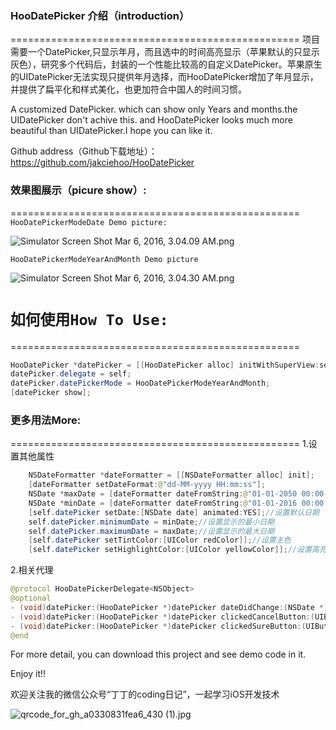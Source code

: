 
### HooDatePicker 介绍（introduction）
==================================================
项目需要一个DatePicker,只显示年月，而且选中的时间高亮显示（苹果默认的只显示灰色），研究多个代码后，封装的一个性能比较高的自定义DatePicker。苹果原生的UIDatePicker无法实现只提供年月选择，而HooDatePicker增加了年月显示，并提供了扁平化和样式美化，也更加符合中国人的时间习惯。

A customized DatePicker. which can show only Years and months.the UIDatePicker don't achive this. and HooDatePicker looks much more beautiful than UIDatePicker.I hope you can like it.

Github address（Github下载地址）：https://github.com/jakciehoo/HooDatePicker
### 效果图展示（picure show）:
==================================================
`HooDatePickerModeDate Demo picture:`


![Simulator Screen Shot Mar 6, 2016, 3.04.09 AM.png](http://upload-images.jianshu.io/upload_images/1112722-99526bace022799d.png?imageMogr2/auto-orient/strip%7CimageView2/2/w/1240)

`HooDatePickerModeYearAndMonth Demo picture`


![Simulator Screen Shot Mar 6, 2016, 3.04.30 AM.png](http://upload-images.jianshu.io/upload_images/1112722-134a88183835d837.png?imageMogr2/auto-orient/strip%7CimageView2/2/w/1240)


# `如何使用How To Use:`
==================================================
```java  
HooDatePicker *datePicker = [[HooDatePicker alloc] initWithSuperView:self.view];
datePicker.delegate = self;
datePicker.datePickerMode = HooDatePickerModeYearAndMonth;
[datePicker show];
```   
### 更多用法More:
==================================================
1.设置其他属性
```java  
    NSDateFormatter *dateFormatter = [[NSDateFormatter alloc] init];
    [dateFormatter setDateFormat:@"dd-MM-yyyy HH:mm:ss"];
    NSDate *maxDate = [dateFormatter dateFromString:@"01-01-2050 00:00:00"];
    NSDate *minDate = [dateFormatter dateFromString:@"01-01-2016 00:00:00"];
    [self.datePicker setDate:[NSDate date] animated:YES];//设置默认日期
    self.datePicker.minimumDate = minDate;//设置显示的最小日期
    self.datePicker.maximumDate = maxDate;//设置显示的最大日期
    [self.datePicker setTintColor:[UIColor redColor]];//设置主色
    [self.datePicker setHighlightColor:[UIColor yellowColor]];//设置高亮颜色
```
2.相关代理
```java  
@protocol HooDatePickerDelegate<NSObject>
@optional
- (void)datePicker:(HooDatePicker *)datePicker dateDidChange:(NSDate *)date;
- (void)datePicker:(HooDatePicker *)datePicker clickedCancelButton:(UIButton *)sender;
- (void)datePicker:(HooDatePicker *)datePicker clickedSureButton:(UIButton *)sender date:(NSDate*)date;
@end
```
For more detail, you can download this project and see demo code in it.

Enjoy it!!

欢迎关注我的微信公众号“丁丁的coding日记”，一起学习iOS开发技术

![qrcode_for_gh_a0330831fea6_430 (1).jpg](http://upload-images.jianshu.io/upload_images/1112722-cfce03ad624ff2c0.jpg?imageMogr2/auto-orient/strip%7CimageView2/2/w/1240)

